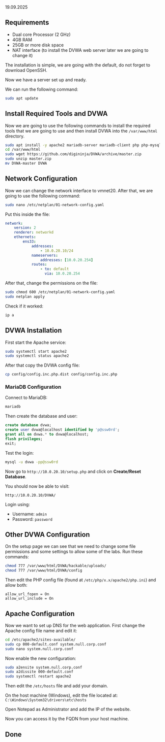 19.09.2025

## Requirements

-   Dual core Processor (2 GHz)
-   4GB RAM
-   25GB or more disk space
-   NAT interface (to install the DVWA web server later we are going to
    change it)

The installation is simple, we are going with the default, do not forget to download OpenSSH.

Now we have a server set up and ready.

We can run the following command:

``` bash
sudo apt update
```

## Install Required Tools and DVWA

Now we are going to use the following commands to install the required
tools that we are going to use and then install DVWA into the
`/var/www/html` directory.

``` bash
sudo apt install -y apache2 mariadb-server mariadb-client php php-mysqli php-gd libapache2-mod-php nano unzip fping
cd /var/www/html
sudo wget https://github.com/digininja/DVWA/archive/master.zip
sudo unzip master.zip
mv DVWA-master DVWA
```

## Network Configuration

Now we can change the network interface to vmnet20. After that, we are
going to use the following command:

``` bash
sudo nano /etc/netplan/01-network-config.yaml
```

Put this inside the file:

``` yaml
network:
    version: 2
    renderer: networkd
    ethernets:
        ens33:
            addresses:
                - 10.0.20.10/24
            nameservers:
                addresses: [10.0.20.254]
            routes:
                - to: default
                  via: 10.0.20.254
```

After that, change the permissions on the file:

``` bash
sudo chmod 600 /etc/netplan/01-network-config.yaml
sudo netplan apply
```

Check if it worked:

``` bash
ip a
```

## DVWA Installation

First start the Apache service:

``` bash
sudo systemctl start apache2
sudo systemctl status apache2
```

After that copy the DVWA config file:

``` bash
cp config/config.inc.php.dist config/config.inc.php
```

### MariaDB Configuration

Connect to MariaDB:

``` bash
mariadb
```

Then create the database and user:

``` sql
create database dvwa;
create user dvwa@localhost identified by 'p@ssw0rd';
grant all on dvwa.* to dvwa@localhost;
flush privileges;
exit;
```

Test the login:

``` bash
mysql -u dvwa -pp@ssw0rd
```

Now go to `http://10.0.20.10/setup.php` and click on **Create/Reset
Database**.

You should now be able to visit:

    http://10.0.20.10/DVWA/

Login using:
- Username: `admin`
- Password: `password`

## Other DVWA Configuration

On the setup page we can see that we need to change some file
permissions and some settings to allow some of the labs.
Run these commands:

``` bash
chmod 777 /var/www/html/DVWA/hackable/uploads/
chmod 777 /var/www/html/DVWA/config
```

Then edit the PHP config file (found at `/etc/php/x.x/apache2/php.ini`)
and allow both:

    allow_url_fopen = On
    allow_url_include = On

## Apache Configuration

Now we want to set up DNS for the web application.
First change the Apache config file name and edit it:

``` bash
cd /etc/apache2/sites-available/
sudo cp 000-default.conf system.null.corp.conf
sudo nano system.null.corp.conf
```

Now enable the new configuration:

``` bash
sudo a2ensite system.null.corp.conf
sudo a2dissite 000-default.conf
sudo systemctl restart apache2
```

Then edit the `/etc/hosts` file and add your domain.

On the host machine (Windows), edit the file located at:
`C:\Windows\System32\drivers\etc\hosts`

Open Notepad as Administrator and add the IP of the website.

Now you can access it by the FQDN from your host machine.

## Done
